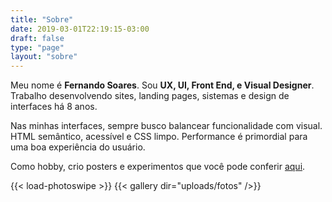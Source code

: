 ```yaml
---
title: "Sobre"
date: 2019-03-01T22:19:15-03:00
draft: false
type: "page"
layout: "sobre"
---
```


Meu nome é **Fernando Soares**.
Sou **UX, UI, Front End, e Visual Designer**.
Trabalho desenvolvendo sites, landing pages, sistemas e design de interfaces há 8 anos.

Nas minhas interfaces, sempre busco balancear funcionalidade com visual. HTML semântico, acessível e CSS limpo. Performance é primordial para uma boa experiência do usuário.

Como hobby, crio posters e experimentos que você pode conferir [aqui](https://instagram.com/frrrnd.design).

{{< load-photoswipe >}}
{{< gallery dir="uploads/fotos" />}}